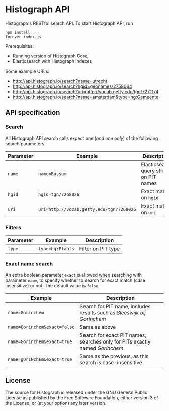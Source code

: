 # Histograph API

Histograph's RESTful search API. To start Histograph API, run

    npm install
    forever index.js

Prerequisites:

- Running version of Histograph Core,
- Elasticsearch with Histograph indexes

Some example URLs:

- http://api.histograph.io/search?name=utrecht
- http://api.histograph.io/search?hgid=geonames/2758064
- http://api.histograph.io/search?uri=http://vocab.getty.edu/tgn/7271174
- http://api.histograph.io/search?name=amsterdam&type=hg:Gemeente

## API specification

### Search

All Histograph API search calls expect one (_and one only_) of the following search parameters:

| Parameter  | Example                                  | Description
|------------|------------------------------------------|-----------------
| `name`     | `name=Bussum`                            | Elasticsearch [query string](http://www.elastic.co/guide/en/elasticsearch/reference/1.x/query-dsl-query-string-query.html#query-string-syntax) on PIT names
| `hgid`     | `hgid=tgn/7268026`                       | Exact match on `hgid`
| `uri`      | `uri=http://vocab.getty.edu/tgn/7268026` | Exact match on `uri`

### Filters

| Parameter | Example          | Description
|-----------|------------------|---------------------
| `type`    | `type=hg:Plaats` | Filter on PIT type

### Exact name search

An extra boolean parameter `exact` is allowed when searching with parameter `name`, to
specify whether to search for exact match (case insensitive) or not. The default
value is `false`.

| Example                      | Description
|------------------------------|------------------------------------------------------------------------------
| `name=Gorinchem`             | Search for PIT name, includes results such as _Sleeswijk bij Gorinchem_
| `name=Gorinchem&exact=false` | Same as above
| `name=Gorinchem&exact=true`  | Search for exact PIT names, searches only for PITs exactly named _Gorinchem_
| `name=gOrINchEm&exact=true`  | Same as the previous, as this search is case-insensitive

## License

The source for Histograph is released under the GNU General Public License as published by the Free Software Foundation, either version 3 of the License, or (at your option) any later version.
